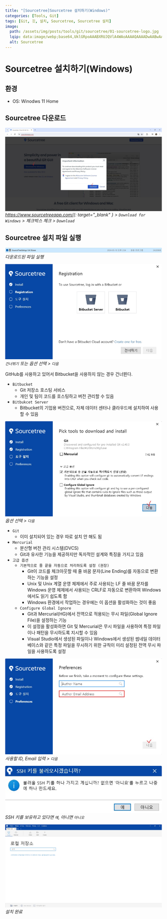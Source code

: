 ```yaml
---
title: "[Sourcetree]Sourcetree 설치하기(Windows)"
categories: [Tools, Git]
tags: [Git, 깃, 설치, Sourcetree, Sourcetree 설치]
image:
  path: /assets/img/posts/tools/git/sourcetree/01-sourcetree-logo.jpg
  lqip: data:image/webp;base64,UklGRpoAAABXRUJQVlA4WAoAAAAQAAAADwAABwAAQUxQSDIAAAARL0AmbZurmr57yyIiqE8oiG0bejIYEQTgqiDA9vqnsUSI6H+oAERp2HZ65qP/VIAWAFZQOCBCAAAA8AEAnQEqEAAIAAVAfCWkAALp8sF8rgRgAP7o9FDvMCkMde9PK7euH5M1m6VWoDXf2FkP3BqV0ZYbO6NA/VFIAAAA
  alt: Sourcetree
---
```


# Sourcetree 설치하기(Windows)

## 환경
- OS: Winodws 11 Home

## Sourcetree 다운로드

![01-sourcetree-hompage](/assets/img/posts/tools/git/sourcetree/install-sourcetree-on-windows/01-sourcetree-hompage.jpg)
*<https://www.sourcetreeapp.com/>{: target="_blank" } > `Download for Windows` > 체크박스 체크 > `Download`*

## Sourcetree 설치 파일 실행

![02-install-sourcetree(1)](/assets/img/posts/tools/git/sourcetree/install-sourcetree-on-windows/02-install-sourcetree(1).jpg)
*다운로드된 파일 실행*

![03-install-sourcetree(2)](/assets/img/posts/tools/git/sourcetree/install-sourcetree-on-windows/03-install-sourcetree(2).jpg)
*`건너뛰기` 또는 옵션 선택 > `다음`*

GitHub를 사용하고 있어서 Bitbucket을 사용하지 않는 경우 건너뛴다.

- `Bitbucket`
	+ Git 저장소 호스팅 서비스
	+ 개인 및 팀이 코드를 호스팅하고 버전 관리할 수 있음
- `Bitbukcet Server`
	+ Bitbucket의 기업용 버전으로, 자체 데이터 센터나 클라우드에 설치하여 사용할 수 있음

![04-install-sourcetree(3)](/assets/img/posts/tools/git/sourcetree/install-sourcetree-on-windows/04-install-sourcetree(3).jpg)
*옵션 선택 > `다음`*


- `Git`
	+ 이미 설치되어 있는 경우 따로 설치 안 해도 됨
- `Mercurial`
	+ 분산형 버전 관리 시스템(DVCS)
	+ Git과 유사한 기능을 제공하지만 독자적인 설계와 특징을 가지고 있음
- `고급 옵션`
	+ `기본적으로 줄 끝을 자동으로 처리하도록 설정 (권장)`
		* Git이 코드를 체크아웃할 때 줄 바꿈 문자(Line Ending)를 자동으로 변환하는 기능을 설정
		* Unix 및 Unix 계열 운영 체제에서 주로 사용되는 LF 줄 바꿈 문자를 Windows 운영 체제에서 사용되는 CRLF로 자동으로 변환하여 Windows에서도 읽기 쉽도록 함
		* Windows 환경에서 작업하는 경우에는 이 옵션을 활성화하는 것이 좋음
	+ `Configure Global Ignore`
		* Git과 Mercurial(HG)에서 전역으로 적용되는 무시 파일(Global Ignore File)을 설정하는 기능
		* 이 설정을 활성화하면 Git 및 Mercurial은 무시 파일을 사용하여 특정 파일이나 패턴을 무시하도록 지시할 수 있음
		* Visual Studio에서 생성된 파일이나 Windows에서 생성된 썸네일 데이터베이스와 같은 특정 파일을 무시하기 위한 규칙이 미리 설정된 전역 무시 파일을 사용하도록 설정

![05-install-sourcetree(4)](/assets/img/posts/tools/git/sourcetree/install-sourcetree-on-windows/05-install-sourcetree(4).jpg)
*사용할 ID, Email 입력 > `다음`*

![06-install-sourcetree(5)](/assets/img/posts/tools/git/sourcetree/install-sourcetree-on-windows/06-install-sourcetree(5).jpg)
*SSH 키를 보유하고 있다면 `예`, 아니면 `아니오`*

![07-install-sourcetree(6)](/assets/img/posts/tools/git/sourcetree/install-sourcetree-on-windows/07-install-sourcetree(6).jpg)
*설치 완료*